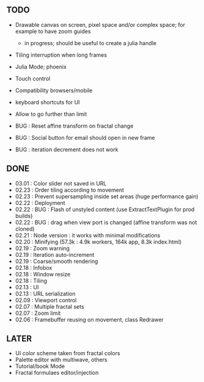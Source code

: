 ## TODO

* Drawable canvas on screen, pixel space and/or complex space; for example to have zoom guides
  - in progress; should be useful to create a julia handle
* Tiling interruption when long frames
* Julia Mode; phoenix
* Touch control
* Compatibility browsers/mobile
* keyboard shortcuts for UI
* Allow to go further than limit

* BUG : Reset affine transform on fractal change
* BUG : Social button for email should open in new frame
* BUG : iteration decrement does not work

## DONE

* 03.01 : Color slider not saved in URL
* 02.23 : Order tiling according to movement
* 02.23 : Prevent supersampling inside set areas (huge performance gain)
* 02.22 : Deployment
* 02.22 : BUG : Flash of unstyled content (use ExtractTextPlugin for prod builds)
* 02.22 : BUG : drag when view port is changed (affine transform was not cloned)
* 02.21 : Node version : it works with minimal modifications
* 02.20 : Minifying (57.3k : 4.9k workers, 164k app, 8.3k index.html)
* 02.19 : Zoom warning
* 02.19 : Iteration auto-increment
* 02.19 : Coarse/smooth rendering
* 02.18 : Infobox
* 02.18 : Window resize
* 02.18 : Tiling
* 02.13 : UI
* 02.13 : URL serialization
* 02.09 : Viewport control
* 02.07 : Multiple fractal sets
* 02.07 : Zoom limit
* 02.06 : Framebuffer reusing on movement, class Redrawer

## LATER

* UI color scheme taken from fractal colors
* Palette editor with multiwave, others
* Tutorial/book Mode
* Fractal formulaes editor/injection

